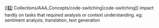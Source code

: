 [[2️⃣ Collections/AAA_Concepts/code-switching|code-switching]] impact hardly on tasks that required analysis or context understanding.
eg: sentiment analysis, translation, text generation